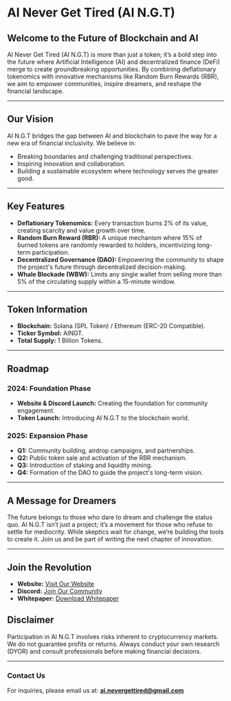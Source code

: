 
# AI Never Get Tired (AI N.G.T)

## Welcome to the Future of Blockchain and AI
AI Never Get Tired (AI N.G.T) is more than just a token; it’s a bold step into the future where Artificial Intelligence (AI) and decentralized finance (DeFi) merge to create groundbreaking opportunities. By combining deflationary tokenomics with innovative mechanisms like Random Burn Rewards (RBR), we aim to empower communities, inspire dreamers, and reshape the financial landscape.

---

## Our Vision
AI N.G.T bridges the gap between AI and blockchain to pave the way for a new era of financial inclusivity. We believe in:
- Breaking boundaries and challenging traditional perspectives.
- Inspiring innovation and collaboration.
- Building a sustainable ecosystem where technology serves the greater good.

---

## Key Features
- **Deflationary Tokenomics:** Every transaction burns 2% of its value, creating scarcity and value growth over time.
- **Random Burn Reward (RBR):** A unique mechanism where 15% of burned tokens are randomly rewarded to holders, incentivizing long-term participation.
- **Decentralized Governance (DAO):** Empowering the community to shape the project's future through decentralized decision-making.
- **Whale Blockade (WBW):** Limits any single wallet from selling more than 5% of the circulating supply within a 15-minute window.
---

## Token Information
- **Blockchain:** Solana (SPL Token) / Ethereum (ERC-20 Compatible).
- **Ticker Symbol:** AINGT.
- **Total Supply:** 1 Billion Tokens.

---

## Roadmap
### 2024: Foundation Phase
- **Website & Discord Launch:** Creating the foundation for community engagement.
- **Token Launch:** Introducing AI N.G.T to the blockchain world.

### 2025: Expansion Phase
- **Q1:** Community building, airdrop campaigns, and partnerships.
- **Q2:** Public token sale and activation of the RBR mechanism.
- **Q3:** Introduction of staking and liquidity mining.
- **Q4:** Formation of the DAO to guide the project's long-term vision.

---

## A Message for Dreamers
The future belongs to those who dare to dream and challenge the status quo. AI N.G.T isn’t just a project; it’s a movement for those who refuse to settle for mediocrity. While skeptics wait for change, we’re building the tools to create it. Join us and be part of writing the next chapter of innovation.

---

## Join the Revolution
- **Website:** [Visit Our Website](https://aingt.github.io/AI-NGT/)
- **Discord:** [Join Our Community](https://discord.gg/ett8XNGC)
- **Whitepaper:** <a href="https://raw.githubusercontent.com/AINGT/AI_NGT_Project/main/AI_NGT_Whitepaper_Improved.pdf" class="button" download>Download Whitepaper</a>


## Disclaimer
Participation in AI N.G.T involves risks inherent to cryptocurrency markets. We do not guarantee profits or returns. Always conduct your own research (DYOR) and consult professionals before making financial decisions.

---

### Contact Us
For inquiries, please email us at: **ai.nevergettired@gmail.com**
